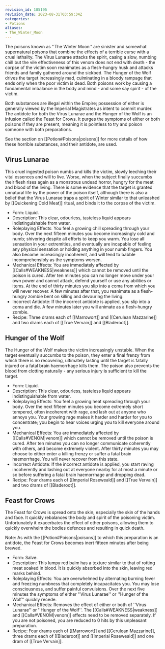 ```yaml
---
revision_id: 105195
revision_date: 2023-08-31T03:59:34Z
categories:
- Potions
aliases:
- The_Winter_Moon
---
```


The poisons known as ''The Winter Moon'' are sinister and somewhat supernatural poisons that combine the effects of a terrible curse with a cruel lethality. The Virus Lunarae attacks the spirit, casing a slow, numbing chill but the vile effectiveness of this venom does not end with death - the corpse of the victim soon reanimates as a flesh-hungry husk and attacks friends and family gathered around the sickbed. The Hunger of the Wolf drives the target increasingly mad, culminating in a bloody rampage that ends only when the poor victim is dead. Both poisons work by causing a fundamental imbalance in the body and mind - and some say spirit - of the victim.

Both substances are illegal within the Empire; possession of either is generally viewed by the Imperial Magistrates as intent to commit murder. The antidote for both the Virus Lunarae and the Hunger of the Wolf is an infusion called the Feast for Crows. It purges the symptoms of either or both poisons if they are present, meaning it is pointless to try and poison someone with both preparations. 

See the section on [[Potion#Poisons|poisons]] for more details of how these horrible substances, and their antidote, are used.

## Virus Lunarae
This cruel ingested poison numbs and kills the victim, slowly leeching their vital essences and will to live. Worse, when the subject finally succumbs their flesh rises again as a monstrous undead horror, hungry for the meat and blood of the living. There is some evidence that the target is granted unnatural life by the power of the poison itself, although there is also a belief that the Virus Lunarae traps a spirit of Winter similar to that unleashed by [[Quickening Cold Meat]] ritual, and binds it to the corpse of the victim.

* Form: Liquid.
* Description: This clear, odourless, tasteless liquid appears indistinguishable from water.
* Roleplaying Effects: You feel a growing chill spreading through your body. Over the next fifteen minutes you become increasingly cold and numb; shivering despite all efforts to keep you warm. You lose all sensation in your extremities, and eventually are incapable of feeling any physical sensation or holding anything in your numb fingers. You also become increasingly incoherent, and will tend to babble incomprehensibly as the symptoms worsen.
* Mechanical Effects: You are immediately affected by [[Calls#WEAKNESS|weakness]] which cannot be removed until the poison is cured. After ten minutes you can no longer move under your own power and cannot attack, defend yourself or use any abilities or items. At the end of thirty minutes you slip into a coma from which you will never recover. A few minutes after that, you reanimate as a flesh-hungry zombie bent on killing and devouring the living.
* Incorrect Antidote: If the incorrect antidote is applied, you slip into a coma and die. A few minutes later you will animate as a flesh-hungry zombie.
* Recipe: Three drams each of [[Marrowort]] and [[Cerulean Mazzarine]] and two drams each of [[True Vervain]] and [[Bladeroot]].

## Hunger of the Wolf
The Hunger of the Wolf makes the victim increasingly unstable. When the target eventually succumbs to the poison, they enter a final frenzy from which there is no recovering, ultimately lasting until the target is fatally injured or a fatal brain haemorrhage kills them. The poison also prevents the blood from clotting naturally - any serious injury is sufficient to kill the target.

* Form: Liquid.
* Description: This clear, odourless, tasteless liquid appears indistinguishable from water.
* Roleplaying Effects: You feel a growing heat spreading through your body. Over the next fifteen minutes you become extremely short tempered, often incoherent with rage, and lash out at anyone who annoys you. Your growing rage makes it harder and harder for you to concentrate; you begin to hear voices urging you to kill everyone around you.
* Mechanical Effects: You are immediately affected by [[Calls#VENOM|venom]] which cannot be removed until the poison is cured. After ten minutes you can no longer communicate coherently with others, and become extremely violent. After thirty minutes you may choose to either enter a killing frenzy or suffer a fatal brain haemorrhage. You will never recover from this state.
* Incorrect Antidote: If the incorrect antidote is applied, you start raving incoherently and lashing out at everyone nearby for at most a minute or so before suffering a fatal brain haemorrhage and dropping dead.
* Recipe: Four drams each of [[Imperial Roseweald]] and [[True Vervain]] and two drams of [[Bladeroot]].

## Feast for Crows
The Feast for Crows is spread onto the skin, especially the skin of the hands and face. It quickly rebalances the body and spirit of the poisoning victim. Unfortunately it exacerbates the effect of other poisons, allowing them to quickly overwhelm the bodies defences and resulting in quick death.

Note: As with the [[Potion#Poisons|poisons]] to which this preparation is an antidote, the Feast for Crows becomes inert fifteen minutes after being brewed.

* Form: Salve.
* Description: This lumpy red balm has a texture similar to that of rotting meat soaked in blood. It is quickly absorbed into the skin, leaving red marks behind.
* Roleplaying Effects: You are overwhelmed by alternating burning fever and freezing numbness that completely incapacitates you. You may lose consciousness, and suffer painful convulsions. Over the next five minutes the symptoms of either ''Virus Lunarae'' or ''Hunger of the Wolf'' quickly recede.
* Mechanical Effects: Removes the effect of either or both of ''Virus Lunarae'' or ''Hunger of the Wolf''. The [[Calls#WEAKNESS|weakness]] and [[Calls#VENOM|venom]] effects need to be removed separately. If you are not poisoned, you are reduced to 0 hits by this unpleasant preparation.
* Recipe: Four drams each of [[Marrowort]] and [[Cerulean Mazzarine]], three drams each of [[Bladeroot]] and [[Imperial Roseweald]] and one dram of [[True Vervain]].

